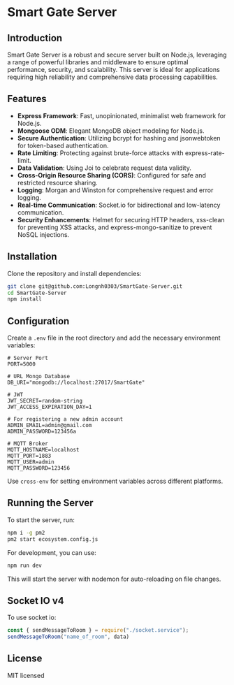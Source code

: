 # Smart Gate Server

## Introduction

Smart Gate Server is a robust and secure server built on Node.js, leveraging a range of powerful libraries and middleware to ensure optimal performance, security, and scalability. This server is ideal for applications requiring high reliability and comprehensive data processing capabilities.

## Features

- **Express Framework**: Fast, unopinionated, minimalist web framework for Node.js.
- **Mongoose ODM**: Elegant MongoDB object modeling for Node.js.
- **Secure Authentication**: Utilizing bcrypt for hashing and jsonwebtoken for token-based authentication.
- **Rate Limiting**: Protecting against brute-force attacks with express-rate-limit.
- **Data Validation**: Using Joi to celebrate request data validity.
- **Cross-Origin Resource Sharing (CORS)**: Configured for safe and restricted resource sharing.
- **Logging**: Morgan and Winston for comprehensive request and error logging.
- **Real-time Communication**: Socket.io for bidirectional and low-latency communication.
- **Security Enhancements**: Helmet for securing HTTP headers, xss-clean for preventing XSS attacks, and express-mongo-sanitize to prevent NoSQL injections.

## Installation

Clone the repository and install dependencies:

```bash
git clone git@github.com:Longnh0303/SmartGate-Server.git
cd SmartGate-Server
npm install
```

## Configuration

Create a `.env` file in the root directory and add the necessary environment variables:

```env
# Server Port
PORT=5000

# URL Mongo Database
DB_URI="mongodb://localhost:27017/SmartGate"

# JWT
JWT_SECRET=random-string
JWT_ACCESS_EXPIRATION_DAY=1

# For registering a new admin account
ADMIN_EMAIL=admin@gmail.com
ADMIN_PASSWORD=123456a

# MQTT Broker
MQTT_HOSTNAME=localhost
MQTT_PORT=1883
MQTT_USER=admin
MQTT_PASSWORD=123456
```

Use `cross-env` for setting environment variables across different platforms.

## Running the Server

To start the server, run:

```bash
npm i -g pm2
pm2 start ecosystem.config.js
```

For development, you can use:

```bash
npm run dev
```

This will start the server with nodemon for auto-reloading on file changes.

## Socket IO v4

To use socket io:

```javascript
const { sendMessageToRoom } = require("./socket.service");
sendMessageToRoom("name_of_room", data)
```

## License

MIT licensed
